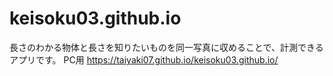 # keisoku03.github.io
長さのわかる物体と長さを知りたいものを同一写真に収めることで、計測できるアプリです。
PC用
https://taiyaki07.github.io/keisoku03.github.io/
